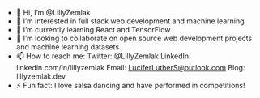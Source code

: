 - 👋 Hi, I’m @LillyZemlak
- 👀 I’m interested in full stack web development and machine learning
- 🌱 I’m currently learning React and TensorFlow
- 💞️ I’m looking to collaborate on open source web development projects and machine learning datasets
- 📫 How to reach me:
    Twitter: @LillyZemlak
    LinkedIn: linkedin.com/in/lillyzemlak
    Email: LuciferLutherS@outlook.com
    Blog: lillyzemlak.dev
- ⚡ Fun fact: I love salsa dancing and have performed in competitions!

<!---
LillyZemlak/LillyZemlak is a ✨ special ✨ repository because its `README.md` (this file) appears on your GitHub profile.
You can click the Preview link to take a look at your changes.
--->

